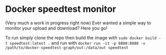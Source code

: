 Docker speedtest monitor
==
(Very much a work in progress right now)
Ever wanted a simple way to monitor your upload and download? Here you go!

To run simply clone the repo then build the image with  ```sudo docker build -t speedtest:latest .``` and run with ```docker run -it -p 8080:8080 -v /path/to/docker-speedtest-graph/out:/data/out speedtest```
